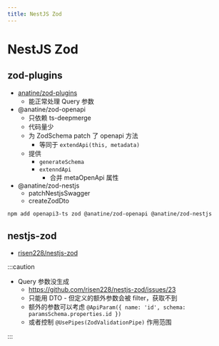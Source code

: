 ```yaml
---
title: NestJS Zod
---
```


# NestJS Zod

## zod-plugins

- [anatine/zod-plugins](https://github.com/anatine/zod-plugins)
  - 能正常处理 Query 参数
- @anatine/zod-openapi
  - 只依赖 ts-deepmerge
  - 代码量少
  - 为 ZodSchema patch 了 openapi 方法
    - 等同于 `extendApi(this, metadata)`
  - 提供
    - `generateSchema`
    - `extenndApi`
      - 合并 metaOpenApi 属性
- @anatine/zod-nestjs
  - patchNestjsSwagger
  - createZodDto

```bash
npm add openapi3-ts zod @anatine/zod-openapi @anatine/zod-nestjs
```

## nestjs-zod

- [risen228/nestjs-zod](https://github.com/risen228/nestjs-zod)

:::caution

- Query 参数没生成
  - https://github.com/risen228/nestjs-zod/issues/23
  - 只能用 DTO - 但定义的额外参数会被 filter，获取不到
  - 额外的参数可以考虑 `@ApiParam({ name: 'id', schema: paramsSchema.properties.id })`
  - 或者控制 `@UsePipes(ZodValidationPipe)` 作用范围

:::
